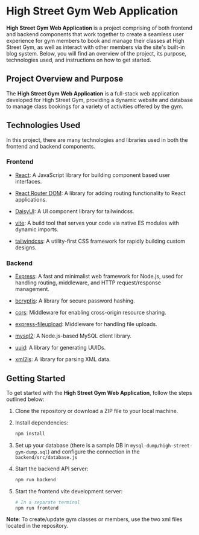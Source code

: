 # High Street Gym Web Application

**High Street Gym Web Application** is a project comprising of both frontend and backend components that work together to create a seamless user experience for gym members to book and manage their classes at High Street Gym, as well as interact with other members via the site's built-in blog system. Below, you will find an overview of the project, its purpose, technologies used, and instructions on how to get started.

## Project Overview and Purpose

The **High Street Gym Web Application** is a full-stack web application developed for High Street Gym, providing a dynamic website and database to manage class bookings for a variety of activities offered by the gym.

## Technologies Used

In this project, there are many technologies and libraries used in both the frontend and backend components.

### Frontend

- [React](https://www.npmjs.com/package/react): A JavaScript library for building component based user interfaces.

- [React Router DOM](https://www.npmjs.com/package/react-router-dom): A library for adding routing functionality to React applications.

- [DaisyUI](https://www.npmjs.com/package/daisyui): A UI component library for tailwindcss.

- [vite](https://www.npmjs.com/package/vite): A build tool that serves your code via native ES modules with dynamic imports.

- [tailwindcss](https://www.npmjs.com/package/tailwindcss): A utility-first CSS framework for rapidly building custom designs.

### Backend

- [Express](https://www.npmjs.com/package/express): A fast and minimalist web framework for Node.js, used for handling routing, middleware, and HTTP request/response management.

- [bcryptjs](https://www.npmjs.com/package/bcryptjs): A library for secure password hashing.

- [cors](https://www.npmjs.com/package/cors): Middleware for enabling cross-origin resource sharing.

- [express-fileupload](https://www.npmjs.com/package/express-fileupload): Middleware for handling file uploads.

- [mysql2](https://www.npmjs.com/package/mysql2): A Node.js-based MySQL client library.

- [uuid](https://www.npmjs.com/package/uuid): A library for generating UUIDs.

- [xml2js](https://www.npmjs.com/package/xml2js): A library for parsing XML data.

## Getting Started

To get started with the **High Street Gym Web Application**, follow the steps outlined below:

1. Clone the repository or download a ZIP file to your local machine.

2. Install dependencies:

   ```bash
   npm install
   ```

3. Set up your database (there is a sample DB in `mysql-dump/high-street-gym-dump.sql`) and
   configure the connection in the `backend/src/database.js`

4. Start the backend API server:

   ```bash
   npm run backend
   ```

5. Start the frontend vite development server:

   ```bash
   # In a separate terminal
   npm run frontend
   ```

**Note**: To create/update gym classes or members, use the two xml files located in the repository.
